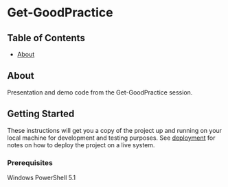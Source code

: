 # Get-GoodPractice

## Table of Contents
+ [About](#about)

## About <a name = "about"></a>
Presentation and demo code from the Get-GoodPractice session.

## Getting Started <a name = "getting_started"></a>
These instructions will get you a copy of the project up and running on your local machine for development and testing purposes. See [deployment](#deployment) for notes on how to deploy the project on a live system.

### Prerequisites

Windows PowerShell 5.1
